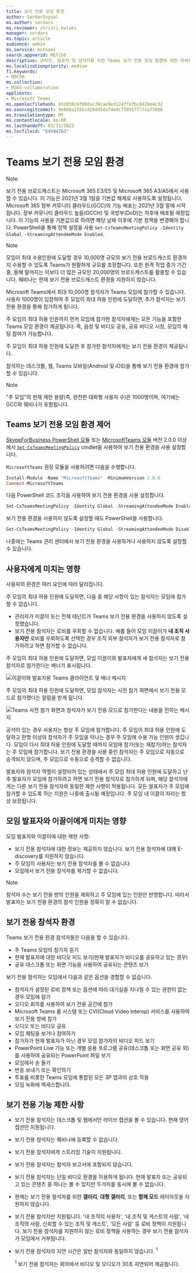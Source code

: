 ```yaml
---
title: 보기 전용 모임 환경
author: SerdarSoysal
ms.author: serdars
ms.reviewer: christi.balaki
manager: serdars
ms.topic: article
audience: admin
ms.service: msteams
search.appverid: MET150
description: 관리자, 발표자 및 참석자를 위한 Teams 보기 전용 모임 환경에 대한 자세한 내용 알아보기
ms.localizationpriority: medium
f1.keywords:
- NOCSH
ms.collection:
- M365-collaboration
appliesto:
- Microsoft Teams
ms.openlocfilehash: 032036c6f08dac76cae9ed124ffe7bc8439e4c32
ms.sourcegitcommit: 9e868a155bcd20dd5dafdedcff091ff77ca7398b
ms.translationtype: MT
ms.contentlocale: ko-KR
ms.lasthandoff: 03/31/2022
ms.locfileid: "64584263"
---
```

# <a name="teams-view-only-meeting-experience"></a>Teams 보기 전용 모임 환경

> [!Note]
> 보기 전용 브로드캐스트는 Microsoft 365 E3/E5 및 Microsoft 365 A3/A5에서 사용할 수 있습니다. 이 기능은 2021년 3월 1일을 기본값 해제로 사용하도록 설정됩니다. Microsoft 365 정부 커뮤니티 클라우드(GCC)의 기능 배포는 2021년 3월 말에 시작됩니다. 정부 커뮤니티 클라우드 높음(GCCH) 및 국방부(DoD)는 차후에 배포될 예정입니다. 이 기능의 사용을 기본값으로 하려면 해당 날짜 이후에 기본 정책을 변경해야 합니다. PowerShell을 통해 정책 설정을 사용 `Set-CsTeamsMeetingPolicy -Identity Global -StreamingAttendeeMode Enabled`.

> [!Note]
> 모임이 최대 수용인원에 도달할 경우 10,000명 규모의 보기 전용 브로드캐스트 환경까지 수용할 수 있도록 Teams가 원활하게 규모를 조정합니다. 또한 원격 작업 증가 기간 중, 올해 말까지는 이보다 더 많은 규모인 20,000명의 브로드캐스트를 활용할 수 있습니다. 웨비나는 현재 보기 전용 브로드캐스트 환경을 지원하지 않습니다.

Microsoft Teams에서 최대 10,000명 참석자가 Teams 모임에 참가할 수 있습니다. 사용자 1000명이 입장하여 주 모임이 최대 허용 인원에 도달하면, 추가 참석자는 보기 전용 환경을 통해 참가하게 됩니다.

주 모임의 최대 허용 인원까지 먼저 모임에 참가한 참석자에게는 모든 기능을 포함한 Teams 모임 환경이 제공됩니다. 즉, 음성 및 비디오 공유, 공유 비디오 시청, 모임의 채팅 참여가 가능합니다.

주 모임이 최대 허용 인원에 도달한 후 참가한 참석자에게는 보기 전용 환경이 제공됩니다.

참석자는 데스크톱, 웹, Teams 모바일(Android 및 iOS)을 통해 보기 전용 환경에 참가할 수 있습니다.

> [!Note]
> "주 모임"의 현재 제한 용량(즉, 완전한 대화형 사용자 수)은 1000명이며, 여기에는 GCC와 웨비나가 포함됩니다.

## <a name="teams-view-only-experience-controls"></a>Teams 보기 전용 모임 환경 제어

[SkypeForBusiness PowerShell 모듈](/powershell/module/skype/?view=skype-ps) 또는 [MicrosoftTeams 모듈](https://www.powershellgallery.com/packages/MicrosoftTeams) 버전 2.0.0 이상에서 [`Set-CsTeamsMeetingPolicy`](/powershell/module/skype/set-csteamsmeetingpolicy?view=skype-ps) cmdlet을 사용하여 보기 전용 환경을 사용 설정합니다.

`MicrosoftTeams` 권장 모듈을 사용하려면 다음을 수행합니다.

```PowerShell
Install-Module -Name "MicrosoftTeams" -MinimumVersion 2.0.0
Connect-MicrosoftTeams
```

다음 PowerShell 코드 조각을 사용하여 보기 전용 환경을 사용 설정합니다.

```PowerShell
Set-CsTeamsMeetingPolicy -Identity Global -StreamingAttendeeMode Enabled
```

보기 전용 환경을 사용하지 않도록 설정할 때도 PowerShell을 사용합니다.

```PowerShell
Set-CsTeamsMeetingPolicy -Identity Global -StreamingAttendeeMode Disabled
```

나중에는 Teams 관리 센터에서 보기 전용 환경을 사용하거나 사용하지 않도록 설정할 수 있습니다.

## <a name="impact-to-users"></a>사용자에게 미치는 영향

사용자의 환경은 여러 요인에 따라 달라집니다.

주 모임의 최대 허용 인원에 도달하면, 다음 중 해당 사항이 있는 참석자는 모임에 참가할 수 없습니다.

- 관리자가 이끌이 또는 전체 테넌트가 Teams 보기 전용 환경을 사용하지 않도록 설정했습니다.
- 보기 전용 참석자는 로비를 우회할 수 없습니다. 예를 들어 모임 이끌이가 **내 조직 사용자만** 로비를 우회하도록 선택한 경우 조직 외부 참석자가 보기 전용 참석자로 참가하려고 하면 참가할 수 없습니다.

주 모임의 최대 허용 인원에 도달하면, 모임 이끌이와 발표자에게 새 참석자는 보기 전용 참석자로 참가한다는 배너가 표시됩니다.

  ![이끌이와 발표자용 Teams 클라이언트 및 배너 메시지](media/chat-and-banner-message.png)

주 모임의 최대 허용 인원에 도달하면, 모임 참석자는 사전 참가 화면에서 보기 전용 모드로 참가했다는 알림을 받게 됩니다.

  ![Teams 사전 참가 화면과 참석자가 보기 전용 모드로 참가한다는 내용을 전하는 메시지](media/view-only-pre-join-screen.png)

공석이 있는 경우 사용자는 항상 주 모임에 참가합니다. 주 모임이 최대 허용 인원에 도달하고 한명 이상의 참석자가 주 모임을 떠나는 경우 주 모임에 수용 가능 인원이 생깁니다. 모임이 다시 최대 허용 인원에 도달할 때까지 모임에 참가(또는 재참가)하는 참석자는 주 모임에 참가합니다. 보기 전용 환경을 사용 중인 참석자는 주 모임으로 자동으로 승격되지 않으며, 주 모임으로 수동으로 승격할 수 없습니다.

발표자와 참석자 역할이 설정되어 있는 상태에서 주 모임 최대 허용 인원에 도달하고 난 후 발표자가 모임에 참가하려고 하면 보기 전용 참석자로 참가하게 되며, 해당 참석자에게는 다른 보기 전용 참석자와 동일한 제한 사항이 적용됩니다. 모든 발표자가 주 모임에 참가할 수 있도록 하는 지원은 나중에 출시될 예정입니다. 주 모임 내 이끌이 자리는 항상 보장됩니다.

## <a name="impact-to-meeting-presenters-and-organizers"></a>모임 발표자와 이끌이에게 미치는 영향

모임 발표자와 이끌이에 대한 제한 사항:

- 보기 전용 참석자에 대한 정보는 제공하지 않습니다. 보기 전용 참석자에 대해 E-discovery를 지원하지 않습니다.
- 주 모임의 사용자는 보기 전용 참석자를 볼 수 없습니다.
- 모임에서 보기 전용 참석자를 제거할 수 없습니다.

> [!Note]
> 참석자 수는 보기 전용 방의 인원을 제외하고 주 모임에 있는 인원만 반영합니다. 따라서 발표자는 보기 전용 환경의 참석 인원을 정확히 알 수 없습니다.

## <a name="experience-for-view-only-attendees"></a>보기 전용 참석자 환경

Teams 보기 전용 환경 참석자들은 다음을 할 수 있습니다.

- 주 Teams 모임의 참가자 듣기
- 현재 발표자에 대한 비디오 피드 보기(현재 발표자가 비디오를 공유하고 있는 경우)
- 공유 데스크톱 또는 화면 기능을 사용하여 공유되는 콘텐츠 보기

보기 전용 참석자는 모임에서 다음과 같은 옵션을 경험할 수 없습니다.

- 참석자가 설정된 로비 정책 또는 옵션에 따라 대기실을 지나칠 수 있는 권한이 없는 경우 모임에 참가
- 오디오 회의를 사용하여 보기 전용 공간에 참가
- Microsoft Teams 룸 시스템 또는 CVI(Cloud Video Interop) 서비스를 사용하여 보기 전용 방에 참가
- 오디오 또는 비디오 공유
- 모임 채팅을 보거나 참여하기
- 참가자가 현재 발표자가 아닌 경우 모임 참가자의 비디오 피드 보기
- PowerPoint Live 기능 또는 개별 응용 프로그램 공유(데스크톱 또는 화면 공유 외)를 사용하여 공유되는 PowerPoint 파일 보기
- 모임에서 손 들기
- 반응 보내기 또는 확인하기
- 투표를 비롯한 Teams 모임에 통합된 모든 3P 앱과의 상호 작용
- 모임 녹화에 액세스합니다.

## <a name="view-only-feature-limitations"></a>보기 전용 기능 제한 사항

- 보기 전용 참석자는 데스크톱 및 웹에서만 라이브 캡션을 볼 수 있습니다. 현재 영어 캡션만 지원됩니다.
- 보기 전용 참석자는 웨비나에 등록할 수 없습니다.
- 보기 전용 참석자에게 스트리밍 기술이 지원됩니다.
- 보기 전용 참석자는 참석자 보고서에 포함되지 않습니다.
- 보기 전용 참석자는 단일 비디오 환경을 이용하게 됩니다. 현재 발표자 또는 공유되고 있는 콘텐츠 중 하나는 볼 수 있지만 두가지를 동시에 볼 수 없습니다.
- 현재는 보기 전용 참석자를 위한 **갤러리**, **대형 갤러리**, 또는 **함께 모드** 레이아웃을 지원하지 않습니다.
- 보기 전용 참석자만 지원됩니다. '내 조직의 사용자', '내 조직 및 게스트의 사람', '내 조직의 사람, 신뢰할 수 있는 조직 및 게스트', '모든 사람' 등 로비 정책이 지원됩니다. 보기 전용 참석자를 지원하지 않는 로비 정책을 사용하는 경우 보기 전용 참석자가 모임에서 거부됩니다. 
- 보기 전용 참석자의 지연 시간은 일반 참석자와 동일하지 않습니다. <sup>1</sup>

  <sup>1</sup> 보기 전용 참석자는 회의에서 비디오 및 오디오가 30초 지연되어 제공됩니다.  
